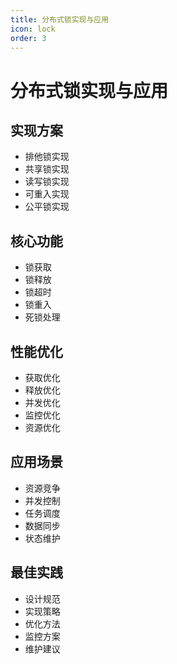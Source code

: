 ```yaml
---
title: 分布式锁实现与应用
icon: lock
order: 3
---
```


# 分布式锁实现与应用

## 实现方案
- 排他锁实现
- 共享锁实现
- 读写锁实现
- 可重入实现
- 公平锁实现

## 核心功能
- 锁获取
- 锁释放
- 锁超时
- 锁重入
- 死锁处理

## 性能优化
- 获取优化
- 释放优化
- 并发优化
- 监控优化
- 资源优化

## 应用场景
- 资源竞争
- 并发控制
- 任务调度
- 数据同步
- 状态维护

## 最佳实践
- 设计规范
- 实现策略
- 优化方法
- 监控方案
- 维护建议
